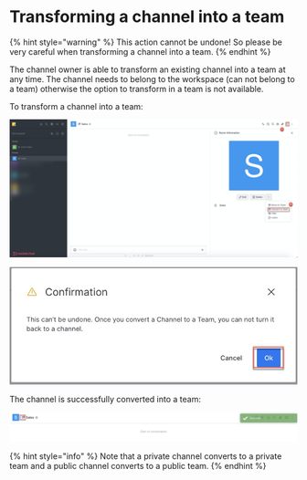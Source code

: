 # Transforming a channel into a team

{% hint style="warning" %}
This action cannot be undone! So please be very careful when transforming a channel into a team.
{% endhint %}

The channel owner is able to transform an existing channel into a team at any time. The channel needs to belong to the workspace (can not belong to a team) otherwise the option to transform in a team is not available.

To transform a channel into a team:

![](<../../../../../.gitbook/assets/image (380).png>)

![](<../../../../../.gitbook/assets/image (381).png>)

The channel is successfully converted into a team:

![](<../../../../../.gitbook/assets/image (382).png>)

{% hint style="info" %}
Note that a private channel converts to a private team and a public channel converts to a public team.
{% endhint %}
